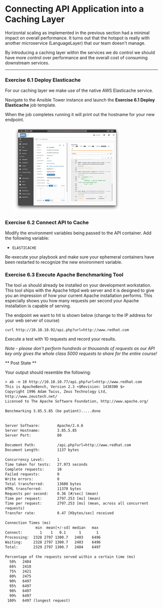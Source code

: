 # Connecting API Application into a Caching Layer

Horizontal scaling as implemented in the previous section had a minimal impact on overall performance.
It turns out that the hotspot is really with another microservice (LanguageLayer) that our team
doesn't manage.

By introducing a caching layer within the services we do control we should have more control over
performance and the overall cost of consuming downstream services.

<hr>

### Exercise 6.1 Deploy Elasticache

For our caching layer we make use of the native AWS Elasticache service.

Navigate to the Ansible Tower instance and launch the **Exercise 6.1 Deploy Elasticache** job template.

When the job completes running it will print out the hostname for your new endpoint.

<img src="/images/caching/aws_job_template_output.png" style="margin-left:2em;max-width:70%;">


### Exercise 6.2 Connect API to Cache

Modify the environment variables being passed to the API container.  Add the following variable:

* `ELASTICACHE`

Re-execute your playbook and make sure your ephemeral containers have been restarted to recognize the
new environment variable.


### Exercise 6.3 Execute Apache Benchmarking Tool

The tool `ab` should already be installed on your development workstation.  This tool ships with the
Apache httpd web server and it  is  designed  to give  you  an  impression  of how your current Apache 
installation performs. This especially shows you how many requests per second your Apache installation 
is capable of serving.

The endpoint we want to hit is shown below (change to the IP address for your web server of course)

```
curl http://10.10.10.92/api.php?url=http://www.redhat.com
```

Execute a test with 10 requests and record your results.

*Note - please don't perform hundreds or thousands of requests as our API key only gives the whole class
5000 requests to share for the entire course!*


** Post State **

Your output should resemble the following:

```
> ab -n 10 http://10.10.10.77/api.php?url=http://www.redhat.com
This is ApacheBench, Version 2.3 <$Revision: 1430300 $>
Copyright 1996 Adam Twiss, Zeus Technology Ltd, http://www.zeustech.net/
Licensed to The Apache Software Foundation, http://www.apache.org/

Benchmarking 3.85.5.85 (be patient).....done


Server Software:        Apache/2.4.6
Server Hostname:        3.85.5.85
Server Port:            80

Document Path:          /api.php?url=http://www.redhat.com
Document Length:        1137 bytes

Concurrency Level:      1
Time taken for tests:   27.973 seconds
Complete requests:      10
Failed requests:        0
Write errors:           0
Total transferred:      13600 bytes
HTML transferred:       11370 bytes
Requests per second:    0.36 [#/sec] (mean)
Time per request:       2797.253 [ms] (mean)
Time per request:       2797.253 [ms] (mean, across all concurrent requests)
Transfer rate:          0.47 [Kbytes/sec] received

Connection Times (ms)
              min  mean[+/-sd] median   max
Connect:        1    1   0.1      1       1
Processing:  2328 2797 1300.7   2403    6496
Waiting:     2328 2797 1300.7   2403    6496
Total:       2329 2797 1300.7   2404    6497

Percentage of the requests served within a certain time (ms)
  50%   2404
  66%   2418
  75%   2421
  80%   2475
  90%   6497
  95%   6497
  98%   6497
  99%   6497
 100%   6497 (longest request)
```


